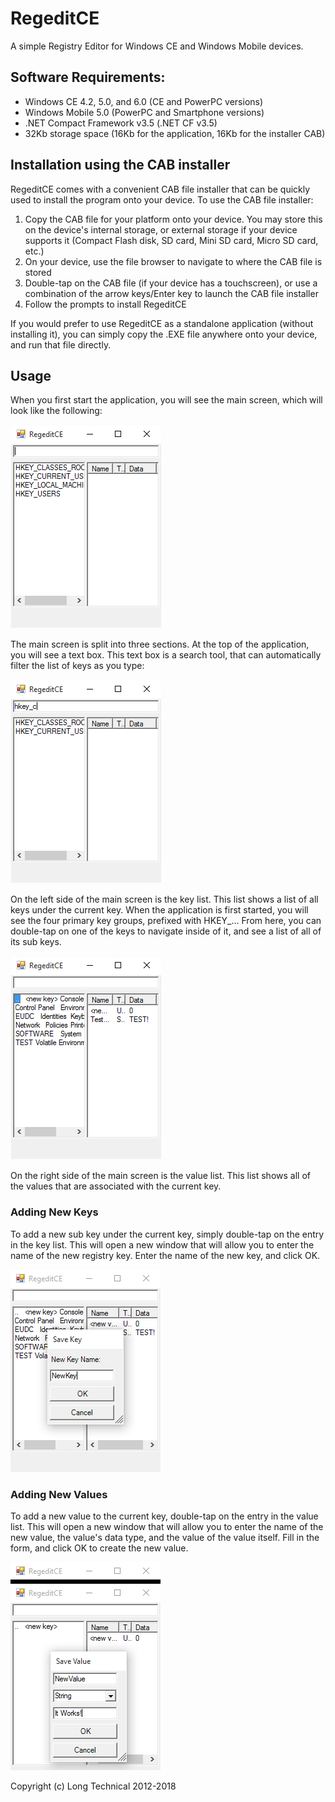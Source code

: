 RegeditCE
=========

A simple Registry Editor for Windows CE and Windows Mobile devices.

## Software Requirements:
 * Windows CE 4.2, 5.0, and 6.0 (CE and PowerPC versions)
 * Windows Mobile 5.0 (PowerPC and Smartphone versions)
 * .NET Compact Framework v3.5 (.NET CF v3.5)
 * 32Kb storage space (16Kb for the application, 16Kb for the installer CAB)

## Installation using the CAB installer
RegeditCE comes with a convenient CAB file installer that can be quickly used to install the program onto your device. To use the CAB file installer:
1. Copy the CAB file for your platform onto your device. You may store this on the device's internal storage, or external storage if your device supports it (Compact Flash disk, SD card, Mini SD card, Micro SD card, etc.)
2. On your device, use the file browser to navigate to where the CAB file is stored
3. Double-tap on the CAB file (if your device has a touchscreen), or use a combination of the arrow keys/Enter key to launch the CAB file installer
4. Follow the prompts to install RegeditCE

If you would prefer to use RegeditCE as a standalone application (without installing it), you can simply copy the .EXE file anywhere onto your device, and run that file directly.

## Usage

When you first start the application, you will see the main screen, which will look like the following:

![Home Screen](doc/1.png)

The main screen is split into three sections. At the top of the application, you will see a text box. This text box is a search tool, that can automatically filter the list of keys as you type:

![Search Box](doc/2.png)

On the left side of the main screen is the key list. This list shows a list of all keys under the current key. When the application is first started, you will see the four primary key groups, prefixed with HKEY_... From here, you can double-tap on one of the keys to navigate inside of it, and see a list of all of its sub keys.

![Key List](doc/3.png)

On the right side of the main screen is the value list. This list shows all of the values that are associated with the current key.

### Adding New Keys
To add a new sub key under the current key, simply double-tap on the <new key> entry in the key list. This will open a new window that will allow you to enter the name of the new registry key. Enter the name of the new key, and click OK.

![Adding New Keys](doc/4.png)

### Adding New Values
To add a new value to the current key, double-tap on the <new value> entry in the value list. This will open a new window that will allow you to enter the name of the new value, the value's data type, and the value of the value itself. Fill in the form, and click OK to create the new value.

![Adding New Values](doc/5.png)


Copyright (c) Long Technical 2012-2018